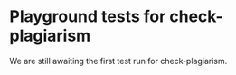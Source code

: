 # Playground tests for check-plagiarism
We are still awaiting the first test run for check-plagiarism.
